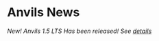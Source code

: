 # Anvils News

*New! Anvils 1.5 LTS Has been released! See [details](https://iamshivayep.github.io/AnvilsProject/changelogs/1.5/release.md)*
